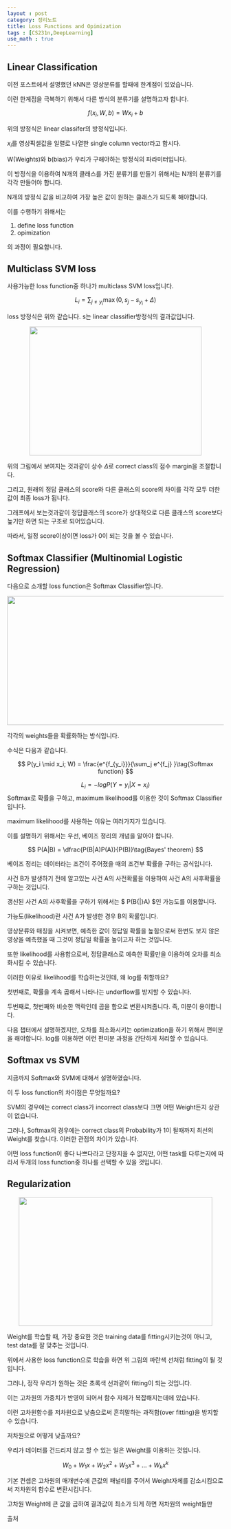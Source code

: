```yaml
---
layout : post
category: 정리노트
title: Loss Functions and Opimization
tags : [CS231n,DeepLearning]
use_math : true
---
```


## Linear Classification

이전 포스트에서 설명했던 kNN은 영상분류를 할때에 한계점이 있었습니다.

이런 한계점을 극복하기 위해서 다른 방식의 분류기를 설명하고자 합니다.

$$f(x_i, W, b) =  W x_i + b$$

위의 방정식은 linear classifer의 방정식입니다.

$x_i$를 영상픽셀값을 일렬로 나열한 single column vector라고 합시다.

W(Weights)와 b(bias)가 우리가 구해야하는 방정식의 파라미터입니다.

이 방정식을 이용하여 N개의 클래스를 가진 분류기를 만들기 위해서는 N개의 분류기를 각각 만들어야 합니다.

N개의 방정식 값을 비교하여 가장 높은 값이 원하는 클래스가 되도록 해야합니다.

이를 수행하기 위해서는

1. define loss function 
2. opimization

의 과정이 필요합니다.

## Multiclass SVM loss

사용가능한 loss function중 하나가 multiclass SVM loss입니다. 

$$ L_i = \sum_{j\neq y_i} \max(0, s_j - s_{y_i} + \Delta) $$

loss 방정식은 위와 같습니다. s는 linear classifier방정식의 결과값입니다.

<p align="center">
<img width="400" height="300" src ="https://drive.google.com/uc?id=1qadsb79hUZtaqz8uswnyq-j0d6kQqOFF">
</p>

위의 그림에서 보여지는 것과같이 상수 $\Delta$로 correct class의 점수 margin을 조절합니다.

그리고, 원래의 정답 클래스의 score와 다른 클래스의 score의 차이를 각각 모두 더한 값이 최종 loss가 됩니다.

그래프에서 보는것과같이 정답클래스의 score가 상대적으로 다른 클래스의 score보다 높기만 하면 되는 구조로 되어있습니다.

따라서, 일정 score이상이면 loss가 0이 되는 것을 볼 수 있습니다.

## Softmax Classifier (Multinomial Logistic Regression)

다음으로 소개할 loss function은 Softmax Classifier입니다.

<p align="center">
<img width="600" height="300" src="https://drive.google.com/uc?id=1H4TZdvHxe_9dSLGzuJ2OKuAuDqPO1gmc">
</p>

각각의 weights들을 확률화하는 방식입니다.

수식은 다음과 같습니다.

$$
P(y_i \mid x_i; W) = \frac{e^{f_{y_i}}}{\sum_j e^{f_j} }\tag{Softmax function}
$$

$$L_i = -logP(Y=y_i|X=x_i) \tag{Maximum likelihood}$$
Softmax로 확률을 구하고, maximum likelihood를 이용한 것이 Softmax Classifier입니다.

maximum likelihood를 사용하는 이유는 여러가지가 있습니다.

이를 설명하기 위해서는 우선, 베이즈 정리의 개념을 알아야 합니다.

$$
P(A|B) = \dfrac{P(B|A)P(A)}{P(B)}\tag{Bayes' theorem}
$$

베이즈 정리는 데이터라는 조건이 주어졌을 때의 조건부 확률을 구하는 공식입니다.

사건 B가 발생하기 전에 알고있는 사건 A의 사전확률을 이용하여 사건 A의 사후확률을 구하는 것입니다.

갱신된 사건 A의 사후확률을 구하기 위해서는 $ P(B{|}A) $인 가능도를 이용합니다.

가능도(likelihood)란 사건 A가 발생한 경우 B의 확률입니다.

영상분류와 매칭을 시켜보면, 예측한 값이 정답일 확률을 높힘으로써 한번도 보지 않은 영상을 예측했을 때 그것이 정답일 확률을 높이고자 하는 것입니다.

또한 likelihood를 사용함으로써, 정답클래스로 예측한 확률만을 이용하여 오차를 최소화시킬 수 있습니다.

이러한 이유로 likelihood를 학습하는것인데, 왜 log를 취할까요?

첫번째로, 확률을 계속 곱해서 나타나는 underflow를 방지할 수 있습니다.

두번째로, 첫번째와 비슷한 맥락인데 곱을 합으로 변환시켜줍니다. 즉, 미분이 용이합니다.

다음 챕터에서 설명하겠지만, 오차를 최소화시키는 optimization을 하기 위해서 편미분을 해야합니다. log를 이용하면 이런 편미분 과정을 간단하게 처리할 수 있습니다.

## Softmax vs SVM

지금까지 Softmax와 SVM에 대해서 설명하였습니다.

이 두 loss function의 차이점은 무엇일까요?

SVM의 경우에는 correct class가 incorrect class보다 크면 어떤 Weight든지 상관이 없습니다.

그러나, Softmax의 경우에는 correct class의 Probability가 1이 될때까지 최선의 Weight를 찾습니다. 이러한 관점의 차이가 있습니다.

어떤 loss function이 좋다 나쁘다라고 단정지을 수 없지만, 어떤 task를 다루는지에 따라서 두개의 loss function중 하나를 선택할 수 있을 것입니다.

## Regularization

<p align="center">
<img width="450" height="300" src="https://drive.google.com/uc?id=1Cw_evWPyXEKF-3j32BRoc4Y1PPdtrEEJ">
</p>
Weight를 학습할 때, 가장 중요한 것은 training data를 fitting시키는것이 아니고, test data를 잘 맞추는 것입니다.

위에서 사용한 loss function으로 학습을 하면 위 그림의 파란색 선처럼 fitting이 될 것입니다.

그러나, 정작 우리가 원하는 것은 초록색 선과같이 fitting이 되는 것입니다.

이는 고차원의 가중치가 반영이 되어서 함수 자체가 복잡해지는데에 있습니다.

이런 고차원함수를 저차원으로 낮춤으로써 흔히말하는 과적합(over fitting)을 방지할 수 있습니다.

저차원으로 어떻게 낮출까요?

우리가 데이터를 건드리지 않고 할 수 있는 일은 Weight를 이용하는 것입니다.

$$ W_0+ W_1{x} + W_2{x^2} + W_3{x^3}+...+W_k{x^k}$$

기본 컨셉은 고차원의 매개변수에 큰값의 패널티를 주어서 Weight자체를 감소시킴으로써 저차원의 함수로 변환시킵니다.

고차원 Weight에 큰 값을 곱하여 결과값이 최소가 되게 하면 저차원의 weight들만 

출처

[](https://cs231n.github.io/)
[](https://datascienceschool.net/view-notebook/f68d16df9ea448689ae66dc2140fe673/)
